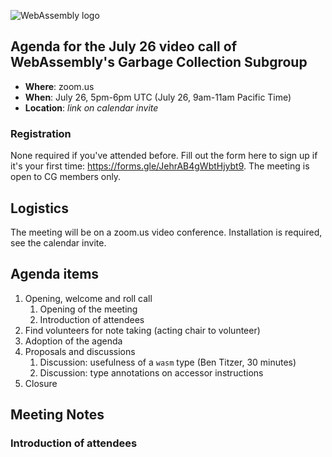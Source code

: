 ![WebAssembly logo](/images/WebAssembly.png)

## Agenda for the July 26 video call of WebAssembly's Garbage Collection Subgroup

- **Where**: zoom.us
- **When**: July 26, 5pm-6pm UTC (July 26, 9am-11am Pacific Time)
- **Location**: *link on calendar invite*

### Registration

None required if you've attended before. Fill out the form here to sign up if
it's your first time: https://forms.gle/JehrAB4gWbtHjybt9. The meeting is open
to CG members only.

## Logistics

The meeting will be on a zoom.us video conference.
Installation is required, see the calendar invite.

## Agenda items

1. Opening, welcome and roll call
    1. Opening of the meeting
    1. Introduction of attendees
1. Find volunteers for note taking (acting chair to volunteer)
1. Adoption of the agenda
1. Proposals and discussions
    1. Discussion: usefulness of a `wasm` type (Ben Titzer, 30 minutes)
    2. Discussion: type annotations on accessor instructions
1. Closure

## Meeting Notes

### Introduction of attendees
